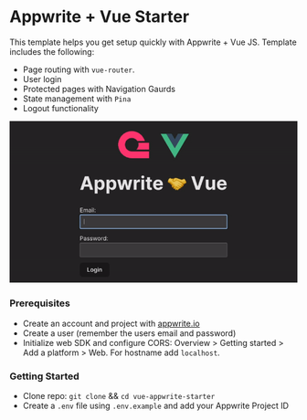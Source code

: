 # Appwrite + Vue Starter

This template helps you get setup quickly with Appwrite + Vue JS. Template includes the following:

-   Page routing with `vue-router`.
-   User login
-   Protected pages with Navigation Gaurds
-   State management with `Pina`
-   Logout functionality

<img src="./demo.gif"/>

### Prerequisites

-   Create an account and project with <a href="https://appwrite.io/" target="_blank">appwrite.io</a>
-   Create a user (remember the users email and password)
-   Initialize web SDK and configure CORS: Overview > Getting started > Add a platform > Web. For hostname add `localhost`.

### Getting Started

-   Clone repo: `git clone` && `cd vue-appwrite-starter`
-   Create a `.env` file using `.env.example` and add your Appwrite Project ID
